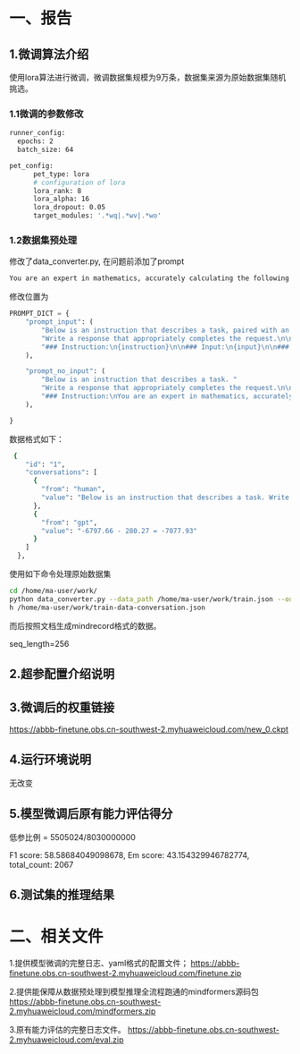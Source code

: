 

# 一、报告

## 1.微调算法介绍

使用lora算法进行微调，微调数据集规模为9万条，数据集来源为原始数据集随机挑选。

### 1.1微调的参数修改

```bash
runner_config:
  epochs: 2
  batch_size: 64

pet_config:
      pet_type: lora
      # configuration of lora
      lora_rank: 8
      lora_alpha: 16
      lora_dropout: 0.05
      target_modules: '.*wq|.*wv|.*wo'
```

### 1.2数据集预处理

修改了data_converter.py, 在问题前添加了prompt
```bash
You are an expert in mathematics, accurately calculating the following problem.
```
修改位置为
```python
PROMPT_DICT = {
    "prompt_input": (
        "Below is an instruction that describes a task, paired with an input that provides further context. "
        "Write a response that appropriately completes the request.\n\n"
        "### Instruction:\n{instruction}\n\n### Input:\n{input}\n\n### Response:"
    ),

    "prompt_no_input": (
        "Below is an instruction that describes a task. "
        "Write a response that appropriately completes the request.\n\n"
        "### Instruction:\nYou are an expert in mathematics, accurately calculating the following problem. {problem}\n\n### Response:"
    ),

}
```


数据格式如下：

```bash
 {
    "id": "1",
    "conversations": [
      {
        "from": "human",
        "value": "Below is an instruction that describes a task. Write a response that appropriately completes the request.\n\n### Instruction:\nYou are an expert in mathematics, accurately calculating the following problem. 计算 -6797.66 - 280.27 等于多少？\n\n### Response:"
      },
      {
        "from": "gpt",
        "value": "-6797.66 - 280.27 = -7077.93"
      }
    ]
  },
```

使用如下命令处理原始数据集
```bash
cd /home/ma-user/work/
python data_converter.py --data_path /home/ma-user/work/train.json --output_pat
h /home/ma-user/work/train-data-conversation.json
```
而后按照文档生成mindrecord格式的数据。

seq_length=256

## 2.超参配置介绍说明



## 3.微调后的权重链接

https://abbb-finetune.obs.cn-southwest-2.myhuaweicloud.com/new_0.ckpt


## 4.运行环境说明

无改变

## 5.模型微调后原有能力评估得分

低参比例 = 5505024/8030000000

F1 score: 58.58684049098678, Em score: 43.154329946782774, total_count: 2067

## 6.测试集的推理结果


# 二、相关文件


1.提供模型微调的完整日志、yaml格式的配置文件；
https://abbb-finetune.obs.cn-southwest-2.myhuaweicloud.com/finetune.zip

2.提供能保障从数据预处理到模型推理全流程跑通的mindformers源码包
https://abbb-finetune.obs.cn-southwest-2.myhuaweicloud.com/mindformers.zip

3.原有能力评估的完整日志文件。
https://abbb-finetune.obs.cn-southwest-2.myhuaweicloud.com/eval.zip

